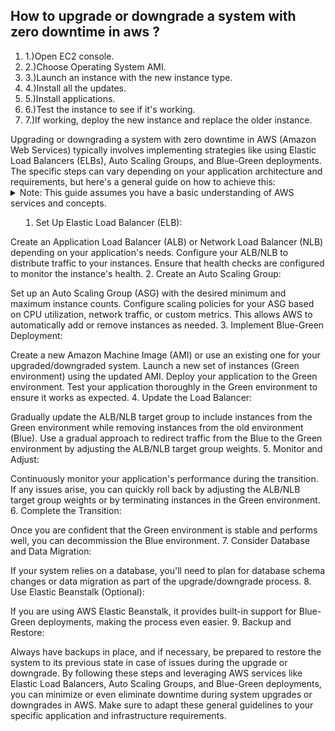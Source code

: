 ## How to upgrade or downgrade a system with zero downtime in aws ?

<ol>
<li>1.)Open EC2 console.</li>
<li>2.)Choose Operating System AMI.</li>
<li>3.)Launch an instance with the new instance type.</li>
<li>4.)Install all the updates.</li>
<li>5.)Install applications.</li>
<li>6.)Test the instance to see if it's working.</li>
<li>7.)If working, deploy the new instance and replace the older instance.</li>
</ol>



<summary>Upgrading or downgrading a system with zero downtime in AWS (Amazon Web Services) typically involves implementing strategies like using Elastic Load Balancers (ELBs), Auto Scaling Groups, and Blue-Green deployments. The specific steps can vary depending on your application architecture and requirements, but here's a general guide on how to achieve this:</summary>

<details><summary>
Note: This guide assumes you have a basic understanding of AWS services and concepts.

1. Set Up Elastic Load Balancer (ELB):

Create an Application Load Balancer (ALB) or Network Load Balancer (NLB) depending on your application's needs.
Configure your ALB/NLB to distribute traffic to your instances. Ensure that health checks are configured to monitor the instance's health.
2. Create an Auto Scaling Group:

Set up an Auto Scaling Group (ASG) with the desired minimum and maximum instance counts.
Configure scaling policies for your ASG based on CPU utilization, network traffic, or custom metrics. This allows AWS to automatically add or remove instances as needed.
3. Implement Blue-Green Deployment:

Create a new Amazon Machine Image (AMI) or use an existing one for your upgraded/downgraded system.
Launch a new set of instances (Green environment) using the updated AMI.
Deploy your application to the Green environment.
Test your application thoroughly in the Green environment to ensure it works as expected.
4. Update the Load Balancer:

Gradually update the ALB/NLB target group to include instances from the Green environment while removing instances from the old environment (Blue).
Use a gradual approach to redirect traffic from the Blue to the Green environment by adjusting the ALB/NLB target group weights.
5. Monitor and Adjust:

Continuously monitor your application's performance during the transition.
If any issues arise, you can quickly roll back by adjusting the ALB/NLB target group weights or by terminating instances in the Green environment.
6. Complete the Transition:

Once you are confident that the Green environment is stable and performs well, you can decommission the Blue environment.
7. Consider Database and Data Migration:

If your system relies on a database, you'll need to plan for database schema changes or data migration as part of the upgrade/downgrade process.
8. Use Elastic Beanstalk (Optional):

If you are using AWS Elastic Beanstalk, it provides built-in support for Blue-Green deployments, making the process even easier.
9. Backup and Restore:

Always have backups in place, and if necessary, be prepared to restore the system to its previous state in case of issues during the upgrade or downgrade.
By following these steps and leveraging AWS services like Elastic Load Balancers, Auto Scaling Groups, and Blue-Green deployments, you can minimize or even eliminate downtime during system upgrades or downgrades in AWS. Make sure to adapt these general guidelines to your specific application and infrastructure requirements.</summary></details>
